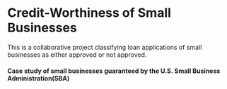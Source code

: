 # Credit-Worthiness of Small Businesses
This is a collaborative project classifying loan applications of small businesses as either approved or not approved.

#### Case study of small businesses guaranteed by the U.S. Small Business Administration(SBA)
